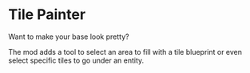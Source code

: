 # Tile Painter

Want to make your base look pretty?

The mod adds a tool to select an area to fill with a tile blueprint or even select specific tiles to go under an entity.